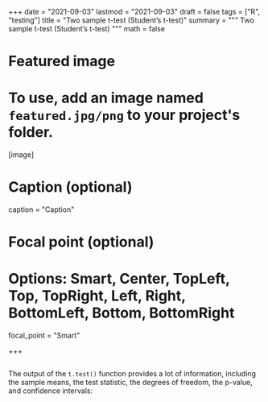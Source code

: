 +++
date = "2021-09-03"
lastmod = "2021-09-03"
draft = false
tags = ["R", "testing"]
title = "Two sample t-test (Student’s t-test)"
summary = """
Two sample t-test (Student’s t-test) 
"""
math = false

# Featured image
# To use, add an image named `featured.jpg/png` to your project's folder. 
[image]
  # Caption (optional)
  caption = "Caption"
  
  # Focal point (optional)
  # Options: Smart, Center, TopLeft, Top, TopRight, Left, Right, BottomLeft, Bottom, BottomRight
  focal_point = "Smart"

+++



```r

```

The output of the `t.test()` function provides a lot of information, including the sample means, the test statistic, the degrees of freedom, the p-value, and confidence intervals:

```r

```
